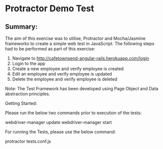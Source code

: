 # Protractor Demo Test

## Summary:
The aim of this exercise was to utilise,  Protractor and Mocha/Jasmine frameworks to create a simple web test in JavaScript.
The following steps had to be performed as part of this exercise:

1.	Navigate to http://cafetownsend-angular-rails.herokuapp.com/login
2.	Login to the app
3.	Create a new employee and verify employee is created
4.	Edit an employee and verify employee is updated
5.	Delete the employee and verify employee is deleted

Note:
The Test Framework has been developed using Page Object and Data abstraction principles.

Getting Started:

Please run the below two commands prior to execution of the tests:

webdriver-manager update
webdriver-manager start

For running the Tests, please use the below command:

protractor tests.conf.js

